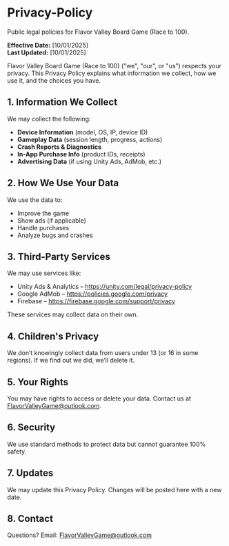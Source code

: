 # Privacy-Policy 
Public legal policies for Flavor Valley Board Game (Race to 100).

**Effective Date:** [10/01/2025]  
**Last Updated:** [10/01/2025]

Flavor Valley Board Game (Race to 100) ("we", "our", or "us") respects your privacy. This Privacy Policy explains what information we collect, how we use it, and the choices you have.

## 1. Information We Collect

We may collect the following:

- **Device Information** (model, OS, IP, device ID)
- **Gameplay Data** (session length, progress, actions)
- **Crash Reports & Diagnostics**
- **In-App Purchase Info** (product IDs, receipts)
- **Advertising Data** (if using Unity Ads, AdMob, etc.)

## 2. How We Use Your Data

We use the data to:

- Improve the game
- Show ads (if applicable)
- Handle purchases
- Analyze bugs and crashes

## 3. Third-Party Services

We may use services like:

- Unity Ads & Analytics – https://unity.com/legal/privacy-policy  
- Google AdMob – https://policies.google.com/privacy  
- Firebase – https://firebase.google.com/support/privacy  

These services may collect data on their own.

## 4. Children's Privacy

We don’t knowingly collect data from users under 13 (or 16 in some regions). If we find out we did, we’ll delete it.

## 5. Your Rights

You may have rights to access or delete your data. Contact us at FlavorValleyGame@outlook.com.

## 6. Security

We use standard methods to protect data but cannot guarantee 100% safety.

## 7. Updates

We may update this Privacy Policy. Changes will be posted here with a new date.

## 8. Contact

Questions? Email: FlavorValleyGame@outlook.com
